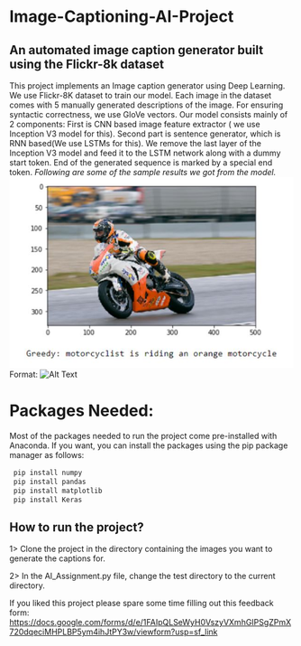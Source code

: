 # Image-Captioning-AI-Project
## An automated image caption generator built using the Flickr-8k dataset
This project implements an Image caption generator using Deep Learning. We use Flickr-8K dataset to train our model. Each image in the dataset comes with 5 manually generated descriptions of the image. For ensuring syntactic correctness, we use GloVe vectors. Our model consists mainly of 2 components: First is CNN based image feature extractor ( we use Inception V3 model for this). Second part is sentence generator, which is RNN based(We use LSTMs for this). We remove the last layer of the Inception V3 model and feed it to the LSTM network along with a dummy start token. End of the generated sequence is marked by a special end token.
_Following are some of the sample results we got from the model._
![GitHub Logo](https://github.com/Gandhi24/Image-Captioning-AI-Project/blob/master/Sample%20results/Capture.JPG)
Format: ![Alt Text](url)

# Packages Needed:
Most of the packages needed to run the project come pre-installed with Anaconda. If you want, you can install the packages using the pip package manager as follows:
```
 pip install numpy
 pip install pandas
 pip install matplotlib
 pip install Keras
```

## How to run the project? 

1> Clone the project in the directory containing the images you want to generate the captions for.

2> In the AI_Assignment.py file, change the test directory to the current directory.

If you liked this project please spare some time filling out this feedback form:
https://docs.google.com/forms/d/e/1FAIpQLSeWyH0VszyVXmhGIPSgZPmX720dqeciMHPLBP5ym4ihJtPY3w/viewform?usp=sf_link
